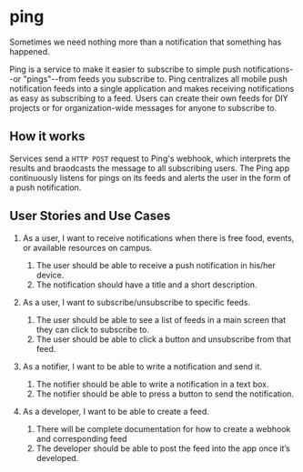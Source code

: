 # ping

Sometimes we need nothing more than a notification that something has happened.

Ping is a service to make it easier to subscribe to simple push notifications--or "pings"--from feeds you subscribe to. Ping centralizes all mobile push notification feeds into a single application and makes receiving notifications as easy as subscribing to a feed. Users can create their own feeds for DIY projects or for organization-wide messages for anyone to subscribe to.

## How it works

Services send a `HTTP POST` request to Ping's webhook, which interprets the results and braodcasts the message to all subscribing users. The Ping app continuously listens for pings on its feeds and alerts the user in the form of a push notification.


## User Stories and Use Cases

1. As a user, I want to receive notifications when there is free food, events, or available resources on campus. 
	1. The user should be able to receive a push notification in his/her device.
	2. The notification should have a title and a short description.

2. As a user, I want to subscribe/unsubscribe to specific feeds. 
	1. The user should be able to see a list of feeds in a main screen that they can click to subscribe to.
	2. The user should be able to click a button and unsubscribe from that feed.

3. As a notifier, I want to be able to write a notification and send it.
	1. The notifier should be able to write a notification in a text box.
	2. The notifier should be able to press a button to send the notification.

4. As a developer, I want to be able to create a feed.
	1. There will be complete documentation for how to create a webhook and corresponding feed 
	2. The developer should be able to post the feed into the app once it’s developed.
